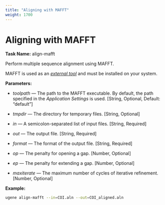 ```yaml
---
title: "Aligning with MAFFT"
weight: 1700
---
```


# Aligning with MAFFT

**Task Name:** align-mafft

Perform multiple sequence alignment using MAFFT.

MAFFT is used as an [_external tool_](http://ugene.unipro.ru/documentation/manual/plugins/external_tool_support.html#external-tool-support) and must be installed on your system.

**Parameters:**

- _toolpath_ — The path to the MAFFT executable. By default, the path specified in the _Application Settings_ is used. \[String, Optional, Default: “default”\]

- _tmpdir_ — The directory for temporary files. \[String, Optional\]

- _in_ — A semicolon-separated list of input files. \[String, Required\]

- _out_ — The output file. \[String, Required\]

- _format_ — The format of the output file. \[String, Required\]

- _op_ — The penalty for opening a gap. \[Number, Optional\]

- _ep_ — The penalty for extending a gap. \[Number, Optional\]

- _maxiterate_ — The maximum number of cycles of iterative refinement. \[Number, Optional\]

**Example:**

```bash
ugene align-mafft --in=COI.aln --out=COI_aligned.aln